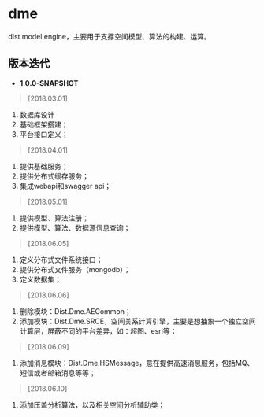 # dme
dist model engine，主要用于支撑空间模型、算法的构建、运算。


## 版本迭代

* **1.0.0-SNAPSHOT**

 
>  [2018.03.01]  
1. 数据库设计
2. 基础框架搭建；
3. 平台接口定义；

>  [2018.04.01]  
1. 提供基础服务；
2. 提供分布式缓存服务；
2. 集成webapi和swagger api；

>  [2018.05.01]  
1. 提供模型、算法注册；
2. 提供模型、算法、数据源信息查询；

>  [2018.06.05]  
1. 定义分布式文件系统接口；
2. 提供分布式文件服务（mongodb）；
3. 定义数据集；

>  [2018.06.06]  
1. 删除模块：Dist.Dme.AECommon；
2. 添加模块：Dist.Dme.SRCE，空间关系计算引擎，主要是想抽象一个独立空间计算层，屏蔽不同的平台差异，如：超图、esri等；

>  [2018.06.09]  
1. 添加消息模块：Dist.Dme.HSMessage，意在提供高速消息服务，包括MQ、短信或者邮箱消息等等；

>  [2018.06.10]  
1. 添加压盖分析算法，以及相关空间分析辅助类；
